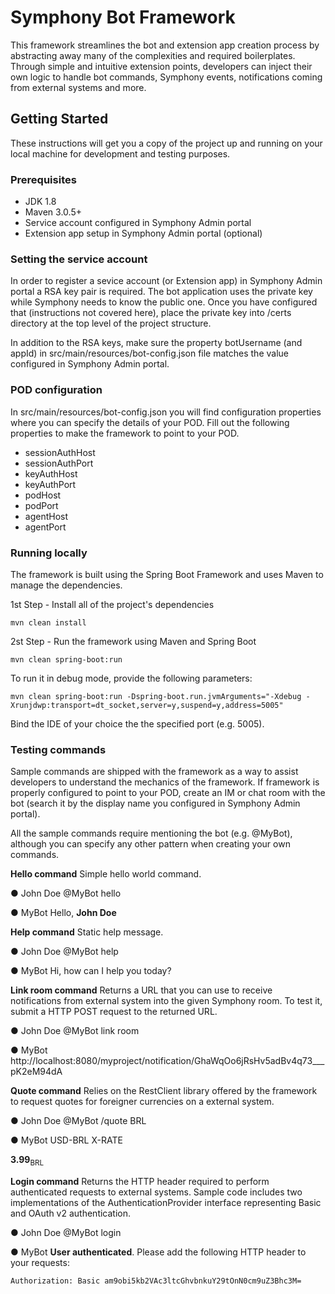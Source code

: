 # Symphony Bot Framework

This framework streamlines the bot and extension app creation process by abstracting away many of the complexities and required boilerplates. Through simple and intuitive extension points, developers can inject their own logic to handle bot commands, Symphony events, notifications coming from external systems and more.

## Getting Started

These instructions will get you a copy of the project up and running on your local machine for development and testing purposes.

### Prerequisites
* JDK 1.8
* Maven 3.0.5+
* Service account configured in Symphony Admin portal
* Extension app setup in Symphony Admin portal (optional)

### Setting the service account
In order to register a sevice account (or Extension app) in Symphony Admin portal a RSA key pair is required. The bot application uses the private key while Symphony needs to know the public one. Once you have configured that (instructions not covered here), place the private key into /certs directory at the top level of the project structure.

In addition to the RSA keys, make sure the property botUsername (and appId) in src/main/resources/bot-config.json file matches the value configured in Symphony Admin portal.

### POD configuration
In src/main/resources/bot-config.json you will find configuration properties where you can specify the details of your POD. Fill out the following properties to make the framework to point to your POD.

* sessionAuthHost
* sessionAuthPort
* keyAuthHost
* keyAuthPort
* podHost
* podPort
* agentHost
* agentPort

### Running locally
The framework is built using the Spring Boot Framework and uses Maven to manage the dependencies.

1st Step - Install all of the project's dependencies
```
mvn clean install
```
2st Step - Run the framework using Maven and Spring Boot
```
mvn clean spring-boot:run
```
To run it in debug mode, provide the following parameters:
```
mvn clean spring-boot:run -Dspring-boot.run.jvmArguments="-Xdebug -Xrunjdwp:transport=dt_socket,server=y,suspend=y,address=5005"
```
Bind the IDE of your choice the the specified port (e.g. 5005).

### Testing commands
Sample commands are shipped with the framework as a way to assist developers to understand the mechanics of the framework. If framework is properly configured to point to your POD, create an IM or chat room with the bot (search it by the display name you configured in Symphony Admin portal).

All the sample commands require mentioning the bot (e.g. @MyBot), although you can specify any other pattern when creating your own commands.

**Hello command**
Simple hello world command.

&#9679; John Doe
@MyBot hello

&#9679; MyBot
Hello, **John Doe**

**Help command**
Static help message.

&#9679; John Doe
@MyBot help

&#9679; MyBot
Hi, how can I help you today?

**Link room command**
Returns a URL that you can use to receive notifications from external system into the given Symphony room. To test it, submit a HTTP POST request to the returned URL.

&#9679; John Doe
@MyBot link room

&#9679; MyBot
http://localhost:8080/myproject/notification/GhaWqOo6jRsHv5adBv4q73___pK2eM94dA

**Quote command**
Relies on the RestClient library offered by the framework to request quotes for foreigner currencies on a external system.

&#9679; John Doe
@MyBot /quote BRL

&#9679; MyBot
USD-BRL X-RATE

**3.99**<sub>BRL</sub>

**Login command**
Returns the HTTP header required to perform authenticated requests to external systems. Sample code includes two implementations of the AuthenticationProvider interface representing Basic and OAuth v2 authentication.

&#9679; John Doe
@MyBot login

&#9679; MyBot
**User authenticated**. Please add the following HTTP header to your requests:
```
Authorization: Basic am9obi5kb2VAc3ltcGhvbnkuY29tOnN0cm9uZ3Bhc3M=
```
